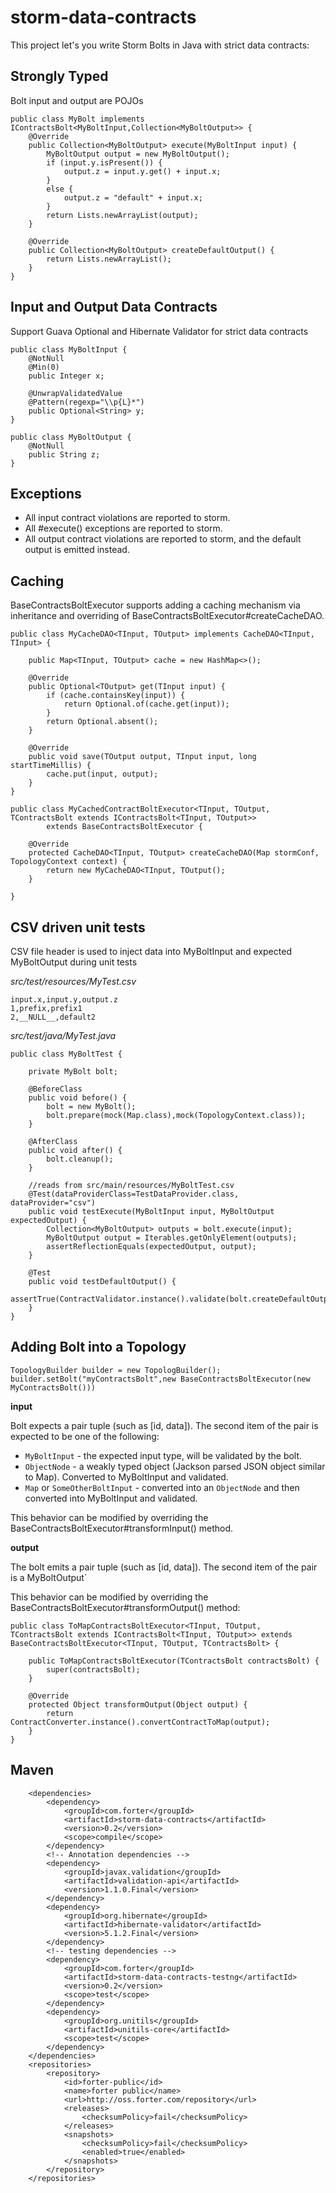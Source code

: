 storm-data-contracts
====================

This project let's you write Storm Bolts in Java with strict data contracts:

Strongly Typed
--------------
Bolt input and output are POJOs
```
public class MyBolt implements IContractsBolt<MyBoltInput,Collection<MyBoltOutput>> {
    @Override
    public Collection<MyBoltOutput> execute(MyBoltInput input) {
        MyBoltOutput output = new MyBoltOutput();
        if (input.y.isPresent()) {
            output.z = input.y.get() + input.x;
        }
        else {
            output.z = "default" + input.x;
        }
        return Lists.newArrayList(output);
    }

    @Override
    public Collection<MyBoltOutput> createDefaultOutput() {
        return Lists.newArrayList();
    }
}
```

Input and Output Data Contracts
-------------------------------
Support Guava Optional and Hibernate Validator for strict data contracts
```
public class MyBoltInput {
    @NotNull
    @Min(0)
    public Integer x;

    @UnwrapValidatedValue
    @Pattern(regexp="\\p{L}*")
    public Optional<String> y;
}

public class MyBoltOutput {
    @NotNull
    public String z;
}
```


Exceptions
----------
* All input contract violations are reported to storm.
* All #execute() exceptions are reported to storm.
* All output contract violations are reported to storm, and the default output is emitted instead.


Caching
-------
BaseContractsBoltExecutor supports adding a caching mechanism via inheritance and overriding of
BaseContractsBoltExecutor#createCacheDAO.
```
public class MyCacheDAO<TInput, TOutput> implements CacheDAO<TInput, TInput> {

    public Map<TInput, TOutput> cache = new HashMap<>();

    @Override
    public Optional<TOutput> get(TInput input) {
        if (cache.containsKey(input)) {
            return Optional.of(cache.get(input));
        }
        return Optional.absent();
    }

    @Override
    public void save(TOutput output, TInput input, long startTimeMillis) {
        cache.put(input, output);
    }
}

public class MyCachedContractBoltExecutor<TInput, TOutput, TContractsBolt extends IContractsBolt<TInput, TOutput>>
        extends BaseContractsBoltExecutor {

    @Override
    protected CacheDAO<TInput, TOutput> createCacheDAO(Map stormConf, TopologyContext context) {
        return new MyCacheDAO<TInput, TOutput();
    }

}
```


CSV driven unit tests 
---------------------
CSV file header is used to inject data into MyBoltInput and expected MyBoltOutput during unit tests

*src/test/resources/MyTest.csv*

```
input.x,input.y,output.z
1,prefix,prefix1
2,__NULL__,default2
```

*src/test/java/MyTest.java*

```
public class MyBoltTest {

    private MyBolt bolt;

    @BeforeClass
    public void before() {
        bolt = new MyBolt();
        bolt.prepare(mock(Map.class),mock(TopologyContext.class));
    }

    @AfterClass
    public void after() {
        bolt.cleanup();
    }

    //reads from src/main/resources/MyBoltTest.csv
    @Test(dataProviderClass=TestDataProvider.class, dataProvider="csv")
    public void testExecute(MyBoltInput input, MyBoltOutput expectedOutput) {
        Collection<MyBoltOutput> outputs = bolt.execute(input);
        MyBoltOutput output = Iterables.getOnlyElement(outputs);
        assertReflectionEquals(expectedOutput, output);
    }
    
    @Test
    public void testDefaultOutput() {
        assertTrue(ContractValidator.instance().validate(bolt.createDefaultOutput()).isValid());
    }
}
```

Adding Bolt into a Topology
---------------------------
```
TopologyBuilder builder = new TopologBuilder();
builder.setBolt("myContractsBolt",new BaseContractsBoltExecutor(new MyContractsBolt()))

```

**input**

Bolt expects a pair tuple (such as [id, data]). 
The second item of the pair is expected to be one of the following:
* `MyBoltInput` - the expected input type, will be validated by the bolt.
* `ObjectNode` - a weakly typed object (Jackson parsed JSON object similar to Map). Converted to MyBoltInput and validated.
* `Map` or `SomeOtherBoltInput` - converted into an `ObjectNode` and then converted into MyBoltInput and validated.

This behavior can be modified by overriding the BaseContractsBoltExecutor#transformInput() method.

**output**

The bolt emits a pair tuple (such as [id, data]).
The second item of the pair is a MyBoltOutput`

This behavior can be modified by overriding the BaseContractsBoltExecutor#transformOutput() method:
```
public class ToMapContractsBoltExecutor<TInput, TOutput, TContractsBolt extends IContractsBolt<TInput, TOutput>> extends BaseContractsBoltExecutor<TInput, TOutput, TContractsBolt> {

    public ToMapContractsBoltExecutor(TContractsBolt contractsBolt) {
        super(contractsBolt);
    }

    @Override
    protected Object transformOutput(Object output) {
        return ContractConverter.instance().convertContractToMap(output);
    }
}
```

Maven
-----
```
    <dependencies>
        <dependency>
            <groupId>com.forter</groupId>
            <artifactId>storm-data-contracts</artifactId>
            <version>0.2</version>
            <scope>compile</scope>
        </dependency>
        <!-- Annotation dependencies -->
        <dependency>
            <groupId>javax.validation</groupId>
            <artifactId>validation-api</artifactId>
            <version>1.1.0.Final</version>
        </dependency>
        <dependency>
            <groupId>org.hibernate</groupId>
            <artifactId>hibernate-validator</artifactId>
            <version>5.1.2.Final</version>
        </dependency>
        <!-- testing dependencies -->
        <dependency>
            <groupId>com.forter</groupId>
            <artifactId>storm-data-contracts-testng</artifactId>
            <version>0.2</version>
            <scope>test</scope>
        </dependency>
        <dependency>
            <groupId>org.unitils</groupId>
            <artifactId>unitils-core</artifactId>
            <scope>test</scope>
        </dependency>
    </dependencies>
    <repositories>
        <repository>
            <id>forter-public</id>
            <name>forter public</name>
            <url>http://oss.forter.com/repository</url>
            <releases>
                <checksumPolicy>fail</checksumPolicy>
            </releases>
            <snapshots>
                <checksumPolicy>fail</checksumPolicy>
                <enabled>true</enabled>
            </snapshots>
        </repository>
    </repositories>
```
